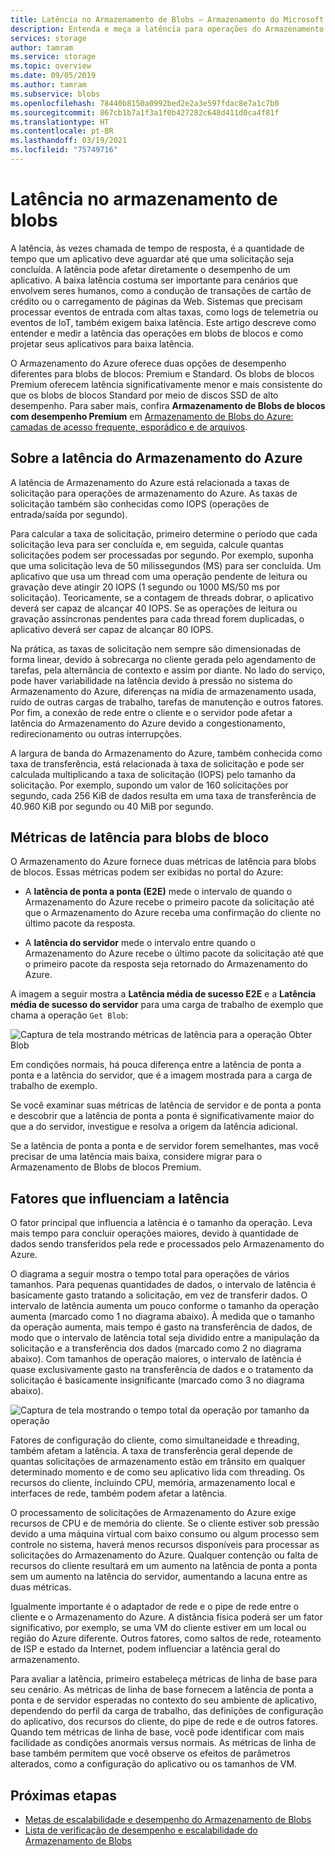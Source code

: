 ```yaml
---
title: Latência no Armazenamento de Blobs – Armazenamento do Microsoft Azure
description: Entenda e meça a latência para operações do Armazenamento de Blobs e saiba como projetar seus aplicativos do Armazenamento de Blobs para baixa latência.
services: storage
author: tamram
ms.service: storage
ms.topic: overview
ms.date: 09/05/2019
ms.author: tamram
ms.subservice: blobs
ms.openlocfilehash: 78440b8150a0992bed2e2a3e597fdac8e7a1c7b0
ms.sourcegitcommit: 867cb1b7a1f3a1f0b427282c648d411d0ca4f81f
ms.translationtype: HT
ms.contentlocale: pt-BR
ms.lasthandoff: 03/19/2021
ms.locfileid: "75749716"
---
```

# <a name="latency-in-blob-storage"></a>Latência no armazenamento de blobs

A latência, às vezes chamada de tempo de resposta, é a quantidade de tempo que um aplicativo deve aguardar até que uma solicitação seja concluída. A latência pode afetar diretamente o desempenho de um aplicativo. A baixa latência costuma ser importante para cenários que envolvem seres humanos, como a condução de transações de cartão de crédito ou o carregamento de páginas da Web. Sistemas que precisam processar eventos de entrada com altas taxas, como logs de telemetria ou eventos de IoT, também exigem baixa latência. Este artigo descreve como entender e medir a latência das operações em blobs de blocos e como projetar seus aplicativos para baixa latência.

O Armazenamento do Azure oferece duas opções de desempenho diferentes para blobs de blocos: Premium e Standard. Os blobs de blocos Premium oferecem latência significativamente menor e mais consistente do que os blobs de blocos Standard por meio de discos SSD de alto desempenho. Para saber mais, confira **Armazenamento de Blobs de blocos com desempenho Premium** em [Armazenamento de Blobs do Azure: camadas de acesso frequente, esporádico e de arquivos](storage-blob-storage-tiers.md).

## <a name="about-azure-storage-latency"></a>Sobre a latência do Armazenamento do Azure

A latência de Armazenamento do Azure está relacionada a taxas de solicitação para operações de armazenamento do Azure. As taxas de solicitação também são conhecidas como IOPS (operações de entrada/saída por segundo).

Para calcular a taxa de solicitação, primeiro determine o período que cada solicitação leva para ser concluída e, em seguida, calcule quantas solicitações podem ser processadas por segundo. Por exemplo, suponha que uma solicitação leva de 50 milissegundos (MS) para ser concluída. Um aplicativo que usa um thread com uma operação pendente de leitura ou gravação deve atingir 20 IOPS (1 segundo ou 1000 MS/50 ms por solicitação). Teoricamente, se a contagem de threads dobrar, o aplicativo deverá ser capaz de alcançar 40 IOPS. Se as operações de leitura ou gravação assíncronas pendentes para cada thread forem duplicadas, o aplicativo deverá ser capaz de alcançar 80 IOPS.

Na prática, as taxas de solicitação nem sempre são dimensionadas de forma linear, devido à sobrecarga no cliente gerada pelo agendamento de tarefas, pela alternância de contexto e assim por diante. No lado do serviço, pode haver variabilidade na latência devido à pressão no sistema do Armazenamento do Azure, diferenças na mídia de armazenamento usada, ruído de outras cargas de trabalho, tarefas de manutenção e outros fatores. Por fim, a conexão de rede entre o cliente e o servidor pode afetar a latência do Armazenamento do Azure devido a congestionamento, redirecionamento ou outras interrupções.

A largura de banda do Armazenamento do Azure, também conhecida como taxa de transferência, está relacionada à taxa de solicitação e pode ser calculada multiplicando a taxa de solicitação (IOPS) pelo tamanho da solicitação. Por exemplo, supondo um valor de 160 solicitações por segundo, cada 256 KiB de dados resulta em uma taxa de transferência de 40.960 KiB por segundo ou 40 MiB por segundo.

## <a name="latency-metrics-for-block-blobs"></a>Métricas de latência para blobs de bloco

O Armazenamento do Azure fornece duas métricas de latência para blobs de blocos. Essas métricas podem ser exibidas no portal do Azure:

- A **latência de ponta a ponta (E2E)** mede o intervalo de quando o Armazenamento do Azure recebe o primeiro pacote da solicitação até que o Armazenamento do Azure receba uma confirmação do cliente no último pacote da resposta.

- A **latência do servidor** mede o intervalo entre quando o Armazenamento do Azure recebe o último pacote da solicitação até que o primeiro pacote da resposta seja retornado do Armazenamento do Azure.

A imagem a seguir mostra a **Latência média de sucesso E2E** e a **Latência média de sucesso do servidor** para uma carga de trabalho de exemplo que chama a operação `Get Blob`:

![Captura de tela mostrando métricas de latência para a operação Obter Blob](media/storage-blobs-latency/latency-metrics-get-blob.png)

Em condições normais, há pouca diferença entre a latência de ponta a ponta e a latência do servidor, que é a imagem mostrada para a carga de trabalho de exemplo.

Se você examinar suas métricas de latência de servidor e de ponta a ponta e descobrir que a latência de ponta a ponta é significativamente maior do que a do servidor, investigue e resolva a origem da latência adicional.

Se a latência de ponta a ponta e de servidor forem semelhantes, mas você precisar de uma latência mais baixa, considere migrar para o Armazenamento de Blobs de blocos Premium.

## <a name="factors-influencing-latency"></a>Fatores que influenciam a latência

O fator principal que influencia a latência é o tamanho da operação. Leva mais tempo para concluir operações maiores, devido à quantidade de dados sendo transferidos pela rede e processados pelo Armazenamento do Azure.

O diagrama a seguir mostra o tempo total para operações de vários tamanhos. Para pequenas quantidades de dados, o intervalo de latência é basicamente gasto tratando a solicitação, em vez de transferir dados. O intervalo de latência aumenta um pouco conforme o tamanho da operação aumenta (marcado como 1 no diagrama abaixo). À medida que o tamanho da operação aumenta, mais tempo é gasto na transferência de dados, de modo que o intervalo de latência total seja dividido entre a manipulação da solicitação e a transferência dos dados (marcado como 2 no diagrama abaixo). Com tamanhos de operação maiores, o intervalo de latência é quase exclusivamente gasto na transferência de dados e o tratamento da solicitação é basicamente insignificante (marcado como 3 no diagrama abaixo).

![Captura de tela mostrando o tempo total da operação por tamanho da operação](media/storage-blobs-latency/operation-time-size-chart.png)

Fatores de configuração do cliente, como simultaneidade e threading, também afetam a latência. A taxa de transferência geral depende de quantas solicitações de armazenamento estão em trânsito em qualquer determinado momento e de como seu aplicativo lida com threading. Os recursos do cliente, incluindo CPU, memória, armazenamento local e interfaces de rede, também podem afetar a latência.

O processamento de solicitações de Armazenamento do Azure exige recursos de CPU e de memória do cliente. Se o cliente estiver sob pressão devido a uma máquina virtual com baixo consumo ou algum processo sem controle no sistema, haverá menos recursos disponíveis para processar as solicitações do Armazenamento do Azure. Qualquer contenção ou falta de recursos do cliente resultará em um aumento na latência de ponta a ponta sem um aumento na latência do servidor, aumentando a lacuna entre as duas métricas.

Igualmente importante é o adaptador de rede e o pipe de rede entre o cliente e o Armazenamento do Azure. A distância física poderá ser um fator significativo, por exemplo, se uma VM do cliente estiver em um local ou região do Azure diferente. Outros fatores, como saltos de rede, roteamento de ISP e estado da Internet, podem influenciar a latência geral do armazenamento.

Para avaliar a latência, primeiro estabeleça métricas de linha de base para seu cenário. As métricas de linha de base fornecem a latência de ponta a ponta e de servidor esperadas no contexto do seu ambiente de aplicativo, dependendo do perfil da carga de trabalho, das definições de configuração do aplicativo, dos recursos do cliente, do pipe de rede e de outros fatores. Quando tem métricas de linha de base, você pode identificar com mais facilidade as condições anormais versus normais. As métricas de linha de base também permitem que você observe os efeitos de parâmetros alterados, como a configuração do aplicativo ou os tamanhos de VM.

## <a name="next-steps"></a>Próximas etapas

- [Metas de escalabilidade e desempenho do Armazenamento de Blobs](scalability-targets.md)
- [Lista de verificação de desempenho e escalabilidade do Armazenamento de Blobs](storage-performance-checklist.md)
